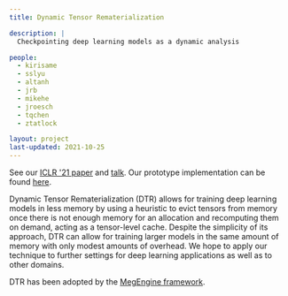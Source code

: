 ```yaml
---
title: Dynamic Tensor Rematerialization

description: |
  Checkpointing deep learning models as a dynamic analysis

people:
  - kirisame
  - sslyu
  - altanh
  - jrb
  - mikehe
  - jroesch
  - tqchen
  - ztatlock

layout: project
last-updated: 2021-10-25
---
```


See our [ICLR '21 paper](https://arxiv.org/abs/2006.09616) and [talk](https://www.youtube.com/watch?v=S9KJ37Sx2XY). Our prototype implementation can be found [here](https://github.com/uwsampl/dtr-prototype).

Dynamic Tensor Rematerialization (DTR) allows for training deep learning models in less memory by using a heuristic to evict tensors from memory once there is not enough memory for an allocation and recomputing them on demand, acting as a tensor-level cache. Despite the simplicity of its approach, DTR can allow for training larger models in the same amount of memory with only modest amounts of overhead. We hope to apply our technique to further settings for deep learning applications as well as to other domains.

DTR has been adopted by the [MegEngine framework](https://github.com/MegEngine/MegEngine/wiki/Reduce-GPU-memory-usage-by-Dynamic-Tensor-Rematerialization).
